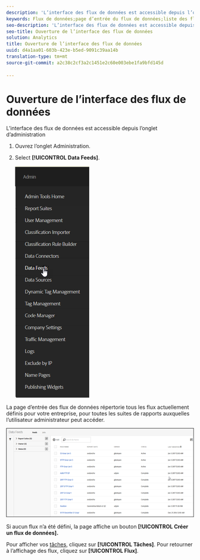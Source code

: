 ```yaml
---
description: 'L’interface des flux de données est accessible depuis l’onglet d’administration '
keywords: Flux de données;page d’entrée du flux de données;liste des flux
seo-description: 'L’interface des flux de données est accessible depuis l’onglet d’administration '
seo-title: Ouverture de l’interface des flux de données
solution: Analytics
title: Ouverture de l’interface des flux de données
uuid: d4a1aa01-603b-423e-b5ed-9091c39aa14b
translation-type: tm+mt
source-git-commit: a2c38c2cf3a2c1451e2c60e003ebe1fa9bfd145d

---
```



# Ouverture de l’interface des flux de données

L’interface des flux de données est accessible depuis l’onglet d’administration 

1. Ouvrez l’onglet Administration.
1. Select **[!UICONTROL Data Feeds]**.

   ![Menu Experience Cloud](assets/AdminMenu.png)

La page d’entrée des flux de données répertorie tous les flux actuellement définis pour votre entreprise, pour toutes les suites de rapports auxquelles l’utilisateur administrateur peut accéder.

![Liste des flux de données](assets/feeds.png)

Si aucun flux n’a été défini, la page affiche un bouton **[!UICONTROL Créer un flux de données].**

Pour afficher vos [tâches](../../../export/analytics-data-feed/c-data-feed-actions/t-feed-job-history.md#task_0D05F2D1B41B4E4A95B570DC78014480), cliquez sur **[!UICONTROL Tâches]**. Pour retourner à l’affichage des flux, cliquez sur **[!UICONTROL Flux]**.
